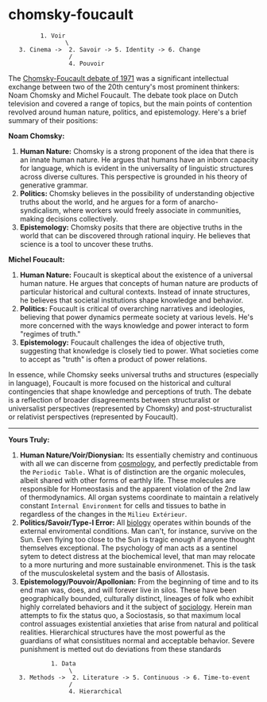 # chomsky-foucault

```
         1. Voir
                \
   3. Cinema ->  2. Savoir -> 5. Identity -> 6. Change
                 /
                 4. Pouvoir
```

The [Chomsky-Foucault debate of 1971](https://www.youtube.com/watch?v=xpVQ3l5P0A4) was a significant intellectual exchange between two of the 20th century's most prominent thinkers: Noam Chomsky and Michel Foucault. The debate took place on Dutch television and covered a range of topics, but the main points of contention revolved around human nature, politics, and epistemology. Here's a brief summary of their positions:

**Noam Chomsky:**
1. **Human Nature:** Chomsky is a strong proponent of the idea that there is an innate human nature. He argues that humans have an inborn capacity for language, which is evident in the universality of linguistic structures across diverse cultures. This perspective is grounded in his theory of generative grammar.
2. **Politics:** Chomsky believes in the possibility of understanding objective truths about the world, and he argues for a form of anarcho-syndicalism, where workers would freely associate in communities, making decisions collectively.
3. **Epistemology:** Chomsky posits that there are objective truths in the world that can be discovered through rational inquiry. He believes that science is a tool to uncover these truths.

**Michel Foucault:**
1. **Human Nature:** Foucault is skeptical about the existence of a universal human nature. He argues that concepts of human nature are products of particular historical and cultural contexts. Instead of innate structures, he believes that societal institutions shape knowledge and behavior.
2. **Politics:** Foucault is critical of overarching narratives and ideologies, believing that power dynamics permeate society at various levels. He's more concerned with the ways knowledge and power interact to form "regimes of truth."
3. **Epistemology:** Foucault challenges the idea of objective truth, suggesting that knowledge is closely tied to power. What societies come to accept as "truth" is often a product of power relations.

In essence, while Chomsky seeks universal truths and structures (especially in language), Foucault is more focused on the historical and cultural contingencies that shape knowledge and perceptions of truth. The debate is a reflection of broader disagreements between structuralist or universalist perspectives (represented by Chomsky) and post-structuralist or relativist perspectives (represented by Foucault).

---

**Yours Truly:**
1. **Human Nature/Voir/Dionysian:** Its essentially chemistry and continuous with all we can discerne from [cosmology](https://en.wikipedia.org/wiki/Cosmology), and perfectly predictable from the `Periodic Table.` What is of distinction are the organic molecules, albeit shared with other forms of earthly life. These molecules are responsible for Homeostasis and the apparent violation of the 2nd law of thermodynamics. All organ systems coordinate to maintain a relatively constant `Internal Environment` for cells and tissues to bathe in regardless of the changes in the `Milieu Extérieur`. 
2. **Politics/Savoir/Type-I Error:** All [biology](https://en.wikipedia.org/wiki/Biology) operates within bounds of the external enviromental conditions. Man can't, for instance, survive on the Sun. Even flying too close to the Sun is tragic enough if anyone thought themselves exceptional. The psychology of man acts as a sentinel sytem to detect distress at the biochemical level, that man may relocate to a more nurturing and more sustainable environmenet. This is the task of the musculoskeletal system and the basis of Allostasis.
3. **Epistemology/Pouvoir/Apollonian:** From the beginning of time and to its end man was, does, and will forever live in silos. These have been geographically bounded, culturally distinct, lineages of folk who exhibit highly correlated behaviors and it the subject of [sociology](https://en.wikipedia.org/wiki/Sociology). Herein man attempts to fix the status quo, a Sociostasis, so that maximum local control assuages existential anxieties that arise from natural and political realities. Hierarchical structures have the most powerful as the guardians of what consistitues normal and acceptable behavior. Severe punishment is metted out do deviations from these standards

```
            1. Data
                 \
   3. Methods ->  2. Literature -> 5. Continuous -> 6. Time-to-event
                 /
                 4. Hierarchical
```
